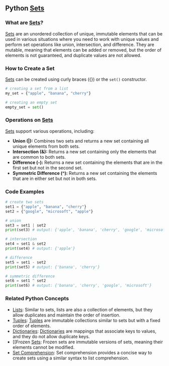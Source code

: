 ## Python [Sets](./../Sets/)

### What are [Sets](./../Sets/)?
 [Sets](./../Sets/) are an unordered collection of unique, immutable elements that can be used in various situations where you need to work with unique values and perform set operations like union, intersection, and difference. They are mutable, meaning that elements can be added or removed, but the order of elements is not guaranteed, and duplicate values are not allowed.

### How to Create a Set
 [Sets](./../Sets/) can be created using curly braces ({}) or the `set()` constructor.

```python
# creating a set from a list
my_set = {"apple", "banana", "cherry"}

# creating an empty set
empty_set = set()
```

### Operations on [Sets](./../Sets/)

 [Sets](./../Sets/) support various operations, including:

- **Union (|):** Combines two sets and returns a new set containing all unique elements from both sets.
- **Intersection (&):** Returns a new set containing only the elements that are common to both sets.
- **Difference (-):** Returns a new set containing the elements that are in the first set but not in the second set.
- **Symmetric Difference (^):** Returns a new set containing the elements that are in either set but not in both sets.

### Code Examples

```python
# create two sets
set1 = {"apple", "banana", "cherry"}
set2 = {"google", "microsoft", "apple"}

# union
set3 = set1 | set2
print(set3) # output: {'apple', 'banana', 'cherry', 'google', 'microsoft'}

# intersection
set4 = set1 & set2
print(set4) # output: {'apple'}

# difference
set5 = set1 - set2
print(set5) # output: {'banana', 'cherry'}

# symmetric difference
set6 = set1 ^ set2
print(set6) # output: {'banana', 'cherry', 'google', 'microsoft'}
```

### Related Python Concepts

- [Lists](./../Lists/): Similar to sets, lists are also a collection of elements, but they allow duplicates and maintain the order of insertion.
- [Tuples](./../Tuples/): [Tuples](./../Tuples/) are immutable collections similar to sets but with a fixed order of elements.
- [Dictionaries](./../Dictionaries/): [Dictionaries](./../Dictionaries/) are mappings that associate keys to values, and they do not allow duplicate keys.
- [[Frozen [Sets](./../Sets/): Frozen sets are immutable versions of sets, meaning their elements cannot be modified.
- [Set Comprehension](./../Set-Comprehension/): Set comprehension provides a concise way to create sets using a similar syntax to list comprehension.